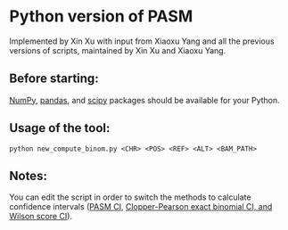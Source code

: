 # Python version of PASM

Implemented by Xin Xu with input from Xiaoxu Yang and all the previous versions of scripts, maintained by Xin Xu and Xiaoxu Yang.

## Before starting:
[NumPy](https://numpy.org/), [pandas](https://pandas.pydata.org/), and [scipy](https://www.scipy.org/) packages should be available for your Python.

## Usage of the tool:
`python new_compute_binom.py <CHR> <POS> <REF> <ALT> <BAM_PATH>`

## Notes: 
You can edit the script in order to switch the methods to calculate confidence intervals ([PASM CI](https://doi.org/10.1002/humu.22819), [Clopper-Pearson exact binomial CI, and Wilson score CI](https://en.wikipedia.org/wiki/Binomial_distribution#Confidence_intervals)).
